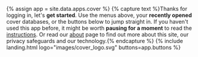 {% assign app = site.data.apps.cover %}
{% capture text %}Thanks for logging in, let's __get started__. Use the menus above, your __recently opened__ cover databases, or the buttons below to jump straight in. If you haven't used this app before, it might be worth __pausing for a moment__ to read the [instructions](#instructions). Or read our [about](/about/) page to find out more about this site, our privacy safeguards and our technology.{% endcapture %}
{% include landing.html logo="images/cover_logo.svg" buttons=app.buttons %}
